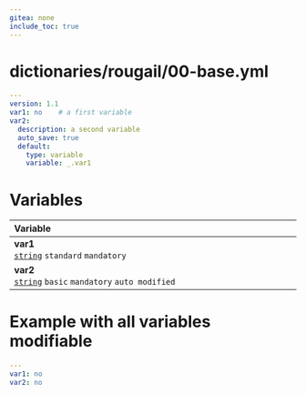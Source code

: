```yaml
---
gitea: none
include_toc: true
---
```

# dictionaries/rougail/00-base.yml

```yaml
---
version: 1.1
var1: no    # a first variable
var2:
  description: a second variable
  auto_save: true
  default:
    type: variable
    variable: _.var1
```
# Variables

| Variable&nbsp;&nbsp;&nbsp;&nbsp;&nbsp;&nbsp;&nbsp;&nbsp;&nbsp;&nbsp;&nbsp;&nbsp;&nbsp;&nbsp;&nbsp;&nbsp;&nbsp;&nbsp;&nbsp;&nbsp;&nbsp;&nbsp;&nbsp;&nbsp;&nbsp;&nbsp;&nbsp;&nbsp;&nbsp;&nbsp;&nbsp;&nbsp;&nbsp;&nbsp;&nbsp;&nbsp;&nbsp;&nbsp;&nbsp;&nbsp;&nbsp;&nbsp;&nbsp;&nbsp;&nbsp;&nbsp;&nbsp;&nbsp;&nbsp;&nbsp;&nbsp;&nbsp;&nbsp;&nbsp;&nbsp;&nbsp;&nbsp;&nbsp;&nbsp;&nbsp;&nbsp;&nbsp;&nbsp;&nbsp;&nbsp;&nbsp;&nbsp;&nbsp;&nbsp;&nbsp;&nbsp;&nbsp;&nbsp;&nbsp;&nbsp;&nbsp;&nbsp;&nbsp;&nbsp;&nbsp;&nbsp;&nbsp;&nbsp;&nbsp;&nbsp;&nbsp;&nbsp;&nbsp;&nbsp;&nbsp;&nbsp;&nbsp;&nbsp;&nbsp;&nbsp;&nbsp;&nbsp;&nbsp;&nbsp;&nbsp;&nbsp;&nbsp;&nbsp;&nbsp;&nbsp;&nbsp;&nbsp;&nbsp;&nbsp;&nbsp;&nbsp;   | Description&nbsp;&nbsp;&nbsp;&nbsp;&nbsp;&nbsp;&nbsp;&nbsp;&nbsp;&nbsp;&nbsp;&nbsp;&nbsp;&nbsp;&nbsp;&nbsp;&nbsp;&nbsp;&nbsp;&nbsp;&nbsp;&nbsp;&nbsp;&nbsp;&nbsp;&nbsp;&nbsp;&nbsp;&nbsp;&nbsp;&nbsp;&nbsp;&nbsp;&nbsp;&nbsp;&nbsp;&nbsp;&nbsp;&nbsp;&nbsp;&nbsp;&nbsp;&nbsp;&nbsp;&nbsp;&nbsp;&nbsp;&nbsp;&nbsp;&nbsp;&nbsp;&nbsp;&nbsp;&nbsp;&nbsp;&nbsp;&nbsp;&nbsp;&nbsp;&nbsp;&nbsp;&nbsp;&nbsp;&nbsp;&nbsp;&nbsp;&nbsp;&nbsp;&nbsp;&nbsp;&nbsp;&nbsp;&nbsp;&nbsp;&nbsp;&nbsp;&nbsp;&nbsp;&nbsp;&nbsp;&nbsp;&nbsp;&nbsp;&nbsp;&nbsp;&nbsp;&nbsp;&nbsp;&nbsp;&nbsp;&nbsp;&nbsp;&nbsp;&nbsp;&nbsp;&nbsp;&nbsp;&nbsp;&nbsp;&nbsp;&nbsp;&nbsp;&nbsp;&nbsp;&nbsp;&nbsp;&nbsp;&nbsp;   |
|------------------------------------------------------------------------------------------------------------------------------------------------------------------------------------------------------------------------------------------------------------------------------------------------------------------------------------------------------------------------------------------------------------------------------------------------------------------------------------------------------------------------------------------------------------------------------------------------------------------------------------------------------------------------------------------------------|---------------------------------------------------------------------------------------------------------------------------------------------------------------------------------------------------------------------------------------------------------------------------------------------------------------------------------------------------------------------------------------------------------------------------------------------------------------------------------------------------------------------------------------------------------------------------------------------------------------------------------------------------------------------------------------|
| **var1**<br/>[`string`](https://rougail.readthedocs.io/en/latest/variable.html#variables-types) `standard` `mandatory`                                                                                                                                                                                                                                                                                                                                                                                                                                                                                                                                                                               | A first variable.<br/>**Default**: no                                                                                                                                                                                                                                                                                                                                                                                                                                                                                                                                                                                                                                                 |
| **var2**<br/>[`string`](https://rougail.readthedocs.io/en/latest/variable.html#variables-types) `basic` `mandatory` `auto modified`                                                                                                                                                                                                                                                                                                                                                                                                                                                                                                                                                                  | A second variable.<br/>**Default**: the value of the variable "var1".                                                                                                                                                                                                                                                                                                                                                                                                                                                                                                                                                                                                                 |


# Example with all variables modifiable

```yaml
---
var1: no
var2: no
```
